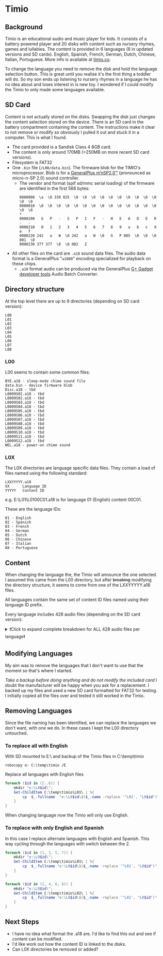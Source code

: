 # Timio
## Background
Timio is an educational audio and music player for kids. It consists of a battery powered player and 20 disks with content such as nursery rhymes, games and lullabies. The content is provided in 6 languages (8 in updated versions and SD cards). English, Spanish, French, German, Dutch, Chinese, Italian, Portuguese. More info is available at [timio.co](https://timio.co/).

To change the language you need to remove the disk and hold the language selection button. This is great until you realise it's the first thing a toddler will do. So my son ends up listening to nursery rhymes in a language he has no idea about and loses interest in is new toy. I wondered if I could modify the Timio to only made some languages available.

## SD Card
Content is not actually stored on the disks. Swapping the disk just changes the content selection stored on the device. There is an SD card in the battery compartment containing the content. The instructions make it clear to not remove or modify so obviously I pulled it out and stuck it in a computer. This is what I found.

* The card provided is a Sandisk Class 4 8GB card. 
* The content is only around 170MB (>250MB on more recent SD card versions).
* Filesystem is FAT32
* One `.bin` file (`/L00/data.bin`). The firmware blob for the TIMIO's microprocessor. Blob is for a [GeneralPlus m’nSP2.0™](https://web.archive.org/web/20231205031536/https://www.generalplus.com/1LVlangLN14SVprot_noSNproduct) (pronounced as micro-n-SP 2.0) sound controller.
    * The vendor and format (spif sd/mmc serial loading) of the firmware are identified in the first 566 bytes:
      ```
      0000000  \a  \0 330 025  \0  \0  \0  \0  \0  \0  \0  \0  \0  \0  \0  \0
      0000010  \0  \0  \0  \0  \0  \0  \0  \0  \0  \0  \0  \0  \0  \0  \0  \0
      *
      0000200   G   P   -   S   P   I   F   -   H   E   A   D   E   R  -   -
      0000210   0   1   2   3   4   5   6   7   8   9   a   b   c   d  e   f
      0000220 242   a   W  \0 242   a   W  \0   G   P 005  \0  \0  \0 001  \0
      0000230 377 377  \0  \0 002   Z
      ```
* All other files on the card are `.a18` sound data files. The audio data format is a GeneralPlus "`a1800`" encoding specialized for playback on these chips.
    * `.a18` format audio can be produced via the GeneralPlus [G+ Gadget developer tools](https://web.archive.org/web/20231205035201/https://www.generalplus.com/1LVlangLNx3SVq9SNservice_n_support_d) Audio Batch Converter.

## Directory structure
At the top level there are up to 9 directories (depending on SD card version):
```
L00
L01
L02
L03
L04
L05
L06
L07
L08
```

### L00
L00 seems to contain some common files:
```
BYE.a18 - sleep-mode chime sound file
data.bin - device firmware blob
Disc.a18 - tbd
L0009S01.a18 - tbd
L0009S02.a18 - tbd
L0009S03.a18 - tbd
L0009S04.a18 - tbd
L0009S05.a18 - tbd
L0009S06.a18 - tbd
L0009S07.a18 - tbd
L0009S08.a18 - tbd
L0009S09.a18 - tbd
L0009S10.a18 - tbd
L0009S11.a18 - tbd
L0009S12.a18 - tbd
WEL.a18 - power-on chime sound
```

### L0X
The L0X directories are language specific data files. They contain a load of files named using the following standard:

```
LXXYYYYY.a18
XX      Language ID
YYYYY   Content ID
```

e.g. E:\L01\L0100C01.a18 is for language 01 (English) content 00C01.

These are the language IDs:
```
01 - English
02 - Spanish
03 - French
04 - German
05 - Dutch
06 - Chinese
07 - Italian
08 - Portuguese
```

## Content
When changing the language the, the Timio will announce the one selected. I assumed this came from the L00 directory, but after ~~breaking~~ modifying the directory structure, it seems to come from one of the LXXYYYYY.a18 files.

All languages contain the same set of content ID files named using their language ID prefix.

Every language includes 428 audio files (depending on the SD card version):
<details>
<summary>❗Click to expand complete breakdown for ALL 428 audio files per language❗</summary>
(Each language set includes its actual language id number 1-8 instead of the `*` template below)

```
L0*00C01.a18 - volume change message
L0*00C02.a18 - volume change message
L0*00C03.a18 - volume change message
L0*00Q01.a18 - question-mode on message
L0*00Q02.a18 - question-mode off message
L0*00V00.a18 - tbd
L0*00V01.a18 - tbd
L0*00V02.a18 - tbd
L0*00V03.a18 - tbd
L0*00W01.a18 - warnings?
L0*00W02.a18 - tbd
L0*00W03.a18 - tbd
L0*01S00.a18 - disc 01 (Nursery Rhymes vol. I) title message
L0*01S01.a18 - disc 01, first sound (1 o'clock position; star & moon)
L0*01S02.a18 - disc 01, second sound (2 o'clock position; doll)
L0*01S03.a18 - disc 01, third sound (3 o'clock position; wheels on the bus)
L0*01S04.a18 - etc.
L0*01S05.a18
L0*01S06.a18
L0*01S07.a18
L0*01S08.a18
L0*01S09.a18
L0*01S10.a18
L0*01S11.a18
L0*01S12.a18
L0*02S00.a18 - disc 02 (Nursery Rhymes vol. II) title message
L0*02S01.a18 - disc 02, first sound (1 o'clock position; monkey)
L0*02S02.a18 - etc.
L0*02S03.a18
L0*02S04.a18
L0*02S05.a18
L0*02S06.a18
L0*02S07.a18
L0*02S08.a18
L0*02S09.a18
L0*02S10.a18
L0*02S11.a18
L0*02S12.a18
L0*03S00.a18
L0*03S01.a18
L0*03S02.a18
L0*03S03.a18
L0*03S04.a18
L0*03S05.a18
L0*03S06.a18
L0*03S07.a18
L0*03S08.a18
L0*03S09.a18
L0*03S10.a18
L0*03S11.a18
L0*03S12.a18
L0*04S00.a18
L0*04S01.a18
L0*04S02.a18
L0*04S03.a18
L0*04S04.a18
L0*04S05.a18
L0*04S06.a18
L0*04S07.a18
L0*04S08.a18
L0*04S09.a18
L0*04S10.a18
L0*04S11.a18
L0*04S12.a18
L0*05S00.a18
L0*05S01.a18
L0*05S02.a18
L0*05S03.a18
L0*05S04.a18
L0*05S05.a18
L0*05S06.a18
L0*05S07.a18
L0*05S08.a18
L0*05S09.a18
L0*05S10.a18
L0*05S11.a18
L0*05S12.a18
L0*06S00.a18
L0*06S01.a18
L0*06S02.a18
L0*06S03.a18
L0*06S04.a18
L0*06S05.a18
L0*06S06.a18
L0*06S07.a18
L0*06S08.a18
L0*06S09.a18
L0*06S10.a18
L0*06S11.a18
L0*06S12.a18
L0*07Q01.a18 - disc 07, quiz question for 1st sound (1 o'clock position)
L0*07Q02.a18 - disc 07, quiz question for 2nd sound (2 o'clock position)
L0*07Q03.a18 - etc.
L0*07Q04.a18
L0*07Q05.a18
L0*07Q06.a18
L0*07Q07.a18
L0*07Q08.a18
L0*07Q09.a18
L0*07Q10.a18
L0*07Q11.a18
L0*07Q12.a18
L0*07S00.a18 - disc 07 title message
L0*07S01.a18 - disc 07, first sound (1 o'clock position)
L0*07S02.a18 - etc.
L0*07S03.a18
L0*07S04.a18
L0*07S05.a18
L0*07S06.a18
L0*07S07.a18
L0*07S08.a18
L0*07S09.a18
L0*07S10.a18
L0*07S11.a18
L0*07S12.a18
L0*08Q01.a18
L0*08Q02.a18
L0*08Q03.a18
L0*08Q04.a18
L0*08Q05.a18
L0*08Q06.a18
L0*08Q07.a18
L0*08Q08.a18
L0*08Q09.a18
L0*08Q10.a18
L0*08Q11.a18
L0*08Q12.a18
L0*08S00.a18
L0*08S01.a18
L0*08S02.a18
L0*08S03.a18
L0*08S04.a18
L0*08S05.a18
L0*08S06.a18
L0*08S07.a18
L0*08S08.a18
L0*08S09.a18
L0*08S10.a18
L0*08S11.a18
L0*08S12.a18
L0*09Q01.a18
L0*09Q02.a18
L0*09Q03.a18
L0*09Q04.a18
L0*09Q05.a18
L0*09Q06.a18
L0*09Q07.a18
L0*09Q08.a18
L0*09Q09.a18
L0*09Q10.a18
L0*09Q11.a18
L0*09Q12.a18
L0*09S00.a18
L0*09S01.a18
L0*09S02.a18
L0*09S03.a18
L0*09S04.a18
L0*09S05.a18
L0*09S06.a18
L0*09S07.a18
L0*09S08.a18
L0*09S09.a18
L0*09S10.a18
L0*09S11.a18
L0*09S12.a18
L0*10Q01.a18
L0*10Q02.a18
L0*10Q03.a18
L0*10Q04.a18
L0*10Q05.a18
L0*10Q06.a18
L0*10Q07.a18
L0*10Q08.a18
L0*10Q09.a18
L0*10Q10.a18
L0*10Q11.a18
L0*10Q12.a18
L0*10S00.a18
L0*10S01.a18
L0*10S02.a18
L0*10S03.a18
L0*10S04.a18
L0*10S05.a18
L0*10S06.a18
L0*10S07.a18
L0*10S08.a18
L0*10S09.a18
L0*10S10.a18
L0*10S11.a18
L0*10S12.a18
L0*11Q01.a18
L0*11Q02.a18
L0*11Q03.a18
L0*11Q04.a18
L0*11Q05.a18
L0*11Q06.a18
L0*11Q07.a18
L0*11Q08.a18
L0*11Q09.a18
L0*11Q10.a18
L0*11Q11.a18
L0*11Q12.a18
L0*11S00.a18
L0*11S01.a18
L0*11S02.a18
L0*11S03.a18
L0*11S04.a18
L0*11S05.a18
L0*11S06.a18
L0*11S07.a18
L0*11S08.a18
L0*11S09.a18
L0*11S10.a18
L0*11S11.a18
L0*11S12.a18
L0*12Q01.a18
L0*12Q02.a18
L0*12Q03.a18
L0*12Q04.a18
L0*12Q05.a18
L0*12Q06.a18
L0*12Q07.a18
L0*12Q08.a18
L0*12Q09.a18
L0*12Q10.a18
L0*12Q11.a18
L0*12Q12.a18
L0*12S00.a18
L0*12S01.a18
L0*12S02.a18
L0*12S03.a18
L0*12S04.a18
L0*12S05.a18
L0*12S06.a18
L0*12S07.a18
L0*12S08.a18
L0*12S09.a18
L0*12S10.a18
L0*12S11.a18
L0*12S12.a18
L0*13Q01.a18
L0*13Q02.a18
L0*13Q03.a18
L0*13Q04.a18
L0*13Q05.a18
L0*13Q06.a18
L0*13Q07.a18
L0*13Q08.a18
L0*13Q09.a18
L0*13Q10.a18
L0*13Q11.a18
L0*13Q12.a18
L0*13S00.a18
L0*13S01.a18
L0*13S02.a18
L0*13S03.a18
L0*13S04.a18
L0*13S05.a18
L0*13S06.a18
L0*13S07.a18
L0*13S08.a18
L0*13S09.a18
L0*13S10.a18
L0*13S11.a18
L0*13S12.a18
L0*14Q01.a18
L0*14Q02.a18
L0*14Q03.a18
L0*14Q04.a18
L0*14Q05.a18
L0*14Q06.a18
L0*14Q07.a18
L0*14Q08.a18
L0*14Q09.a18
L0*14Q10.a18
L0*14Q11.a18
L0*14Q12.a18
L0*14S00.a18
L0*14S01.a18
L0*14S02.a18
L0*14S03.a18
L0*14S04.a18
L0*14S05.a18
L0*14S06.a18
L0*14S07.a18
L0*14S08.a18
L0*14S09.a18
L0*14S10.a18
L0*14S11.a18
L0*14S12.a18
L0*15Q01.a18
L0*15Q02.a18
L0*15Q03.a18
L0*15Q04.a18
L0*15Q05.a18
L0*15Q06.a18
L0*15Q07.a18
L0*15Q08.a18
L0*15Q09.a18
L0*15Q10.a18
L0*15Q11.a18
L0*15Q12.a18
L0*15S00.a18
L0*15S01.a18
L0*15S02.a18
L0*15S03.a18
L0*15S04.a18
L0*15S05.a18
L0*15S06.a18
L0*15S07.a18
L0*15S08.a18
L0*15S09.a18
L0*15S10.a18
L0*15S11.a18
L0*15S12.a18
L0*16Q01.a18
L0*16Q02.a18
L0*16Q03.a18
L0*16Q04.a18
L0*16Q05.a18
L0*16Q06.a18
L0*16Q07.a18
L0*16Q08.a18
L0*16Q09.a18
L0*16Q10.a18
L0*16Q11.a18
L0*16Q12.a18
L0*16S00.a18
L0*16S01.a18
L0*16S02.a18
L0*16S03.a18
L0*16S04.a18
L0*16S05.a18
L0*16S06.a18
L0*16S07.a18
L0*16S08.a18
L0*16S09.a18
L0*16S10.a18
L0*16S11.a18
L0*16S12.a18
L0*17Q01.a18
L0*17Q02.a18
L0*17Q03.a18
L0*17Q04.a18
L0*17Q05.a18
L0*17Q06.a18
L0*17Q07.a18
L0*17Q08.a18
L0*17Q09.a18
L0*17Q10.a18
L0*17Q11.a18
L0*17Q12.a18
L0*17S00.a18
L0*17S01.a18
L0*17S02.a18
L0*17S03.a18
L0*17S04.a18
L0*17S05.a18
L0*17S06.a18
L0*17S07.a18
L0*17S08.a18
L0*17S09.a18
L0*17S10.a18
L0*17S11.a18
L0*17S12.a18
L0*18Q01.a18
L0*18Q02.a18
L0*18Q03.a18
L0*18Q04.a18
L0*18Q05.a18
L0*18Q06.a18
L0*18Q07.a18
L0*18Q08.a18
L0*18Q09.a18
L0*18Q10.a18
L0*18Q11.a18
L0*18Q12.a18
L0*18S00.a18
L0*18S01.a18
L0*18S02.a18
L0*18S03.a18
L0*18S04.a18
L0*18S05.a18
L0*18S06.a18
L0*18S07.a18
L0*18S08.a18
L0*18S09.a18
L0*18S10.a18
L0*18S11.a18
L0*18S12.a18
L0*19Q01.a18
L0*19Q02.a18
L0*19Q03.a18
L0*19Q04.a18
L0*19Q05.a18
L0*19Q06.a18
L0*19Q07.a18
L0*19Q08.a18
L0*19Q09.a18
L0*19Q10.a18
L0*19Q11.a18
L0*19Q12.a18
L0*19S00.a18
L0*19S01.a18
L0*19S02.a18
L0*19S03.a18
L0*19S04.a18
L0*19S05.a18
L0*19S06.a18
L0*19S07.a18
L0*19S08.a18
L0*19S09.a18
L0*19S10.a18
L0*19S11.a18
L0*19S12.a18
L0*20S00.a18
L0*20S01.a18
L0*20S02.a18
L0*20S03.a18
L0*20S04.a18
L0*20S05.a18
L0*20S06.a18
L0*20S07.a18
L0*20S08.a18
L0*20S09.a18
L0*20S10.a18
L0*20S11.a18
L0*20S12.a18
```
</details>

## Modifying Languages
My aim was to remove the languages that I don't want to use that the moment so that's where I started.

*Take a backup before doing anything and do not modify the included card* I doubt the manufacturer will be happy when you ask for a replacement.
I backed up my files and used a new SD card formatted for FAT32 for testing. I initially copied all the files over and tested it still worked in the Timio.

## Removing Languages
Since the file naming has been identified, we can replace the languages we don't want, with one we do. In these cases I kept the L00 directory untouched.

### To replace all with English
With SD mounted to E:\ and backup of the Timio files in C:\temp\timio
```
robocopy e: C:\temp\timio /E
```
Replace all languages with English files
```powershell
foreach ($id in (2..6)) {
    mkdir "e:\L0$id\";
    Get-ChildItem C:\temp\timio\L01\ | %{
        cp  $_.fullname  "e:\L0$id\$($_.name -replace '^L01', "L0$id")"
    }
}
```
When changing language now the Timio will only use English.

### To replace with only English and Spanish
In this case I replace alternate languages with English and Spanish. This way cycling through the languages with switch between the 2.
```powershell
foreach ($id in (1, 3, 5, 7)) {
    mkdir "e:\L0$id\";
    Get-ChildItem C:\temp\timio\L01\ | %{
        cp  $_.fullname "e:\L0$id\$($_.name -replace '^L01', "L0$id")"
    }
}

foreach ($id in (2, 4, 6, 8)) {
    mkdir "e:\L0$id\";
    Get-ChildItem C:\temp\timio\L02\ | %{
        cp  $_.fullname "e:\L0$id\$($_.name -replace '^L02', "L0$id")"
    }
}
```

## Next Steps
* I have no idea what format the .a18 are. I'd like to find this out and see if content can be modified.
* I'd like work out how the content ID is linked to the disks. 
* Can L0X directories be removed or added?
